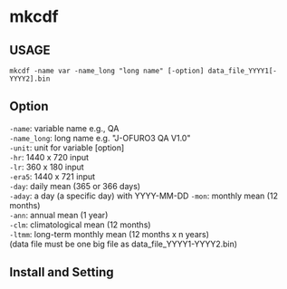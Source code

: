 # mkcdf

## USAGE
`mkcdf -name var -name_long "long name" [-option] data_file_YYYY1[-YYYY2].bin`

## Option
`-name`: variable name e.g., QA  
`-name_long`: long name e.g. "J-OFURO3 QA V1.0"  
`-unit`: unit for variable [option]  
`-hr`: 1440 x 720 input  
`-lr`: 360 x 180 input  
`-era5`: 1440 x 721 input  
`-day`: daily mean (365 or 366 days)  
`-aday`: a day (a specific day) with YYYY-MM-DD 
`-mon`: monthly mean (12 months)  
`-ann`: annual mean  (1 year)  
`-clm`: climatological mean (12 months)  
`-ltmm`: long-term monthly mean (12 months x n years)  
        (data file must be one big file as data_file_YYYY1-YYYY2.bin)
## Install and Setting

